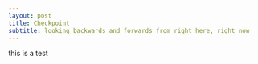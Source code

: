 ```yaml
---
layout: post
title: Checkpoint
subtitle: looking backwards and forwards from right here, right now
---
```


this is a test
